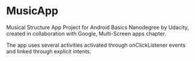# MusicApp

Musical Structure App Project for Android Basics Nanodegree by Udacity, created in collaboration with Google, Multi-Screen apps chapter.

The app uses several activities activated through onClickListener events and linked through explicit intents.
